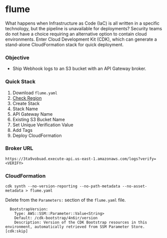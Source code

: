 # flume

What happens when Infrastructure as Code (IaC) is all written in a specific technology, but the pipeline is unavailable for deployments? Security teams do not have a choice requiring an alternative option to contain cloud environments. Enter Cloud Development Kit (CDK), which can generate a stand-alone CloudFormation stack for quick deployment.  

### Objective

- Ship Webhook logs to an S3 bucket with an API Gateway broker.

### Quick Stack

1. Download ```flume.yaml```
2. [Check Region](https://github.com/jblukach/flume/blob/main/flume.yaml#L205C36-L205C45)
3. Create Stack
4. Stack Name
5. API Gateway Name
6. Existing S3 Bucket Name
7. Set Unique Verification Value
8. Add Tags
9. Deploy CloudFormation

### Broker URL

```
https://3ta9vobuad.execute-api.us-east-1.amazonaws.com/logs?verify=<VERIFY>
```

### CloudFormation

```
cdk synth --no-version-reporting --no-path-metadata --no-asset-metadata > flume.yaml
```

Delete from the ```Parameters:``` section of the ```flume.yaml``` file.

```
  BootstrapVersion:
    Type: AWS::SSM::Parameter::Value<String>
    Default: /cdk-bootstrap/4n6ir/version
    Description: Version of the CDK Bootstrap resources in this environment, automatically retrieved from SSM Parameter Store. [cdk:skip]
```
